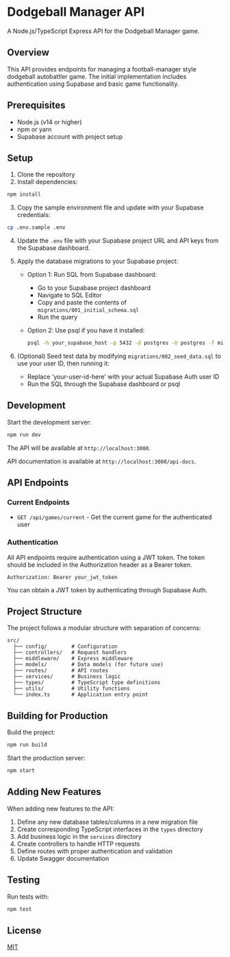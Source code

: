 # Dodgeball Manager API

A Node.js/TypeScript Express API for the Dodgeball Manager game.

## Overview

This API provides endpoints for managing a football-manager style dodgeball autobattler game. The initial implementation includes authentication using Supabase and basic game functionality.

## Prerequisites

- Node.js (v14 or higher)
- npm or yarn
- Supabase account with project setup

## Setup

1. Clone the repository
2. Install dependencies:

```bash
npm install
```

3. Copy the sample environment file and update with your Supabase credentials:

```bash
cp .env.sample .env
```

4. Update the `.env` file with your Supabase project URL and API keys from the Supabase dashboard.

5. Apply the database migrations to your Supabase project:
   
   - Option 1: Run SQL from Supabase dashboard:
     - Go to your Supabase project dashboard
     - Navigate to SQL Editor
     - Copy and paste the contents of `migrations/001_initial_schema.sql`
     - Run the query
   
   - Option 2: Use psql if you have it installed:
     ```bash
     psql -h your_supabase_host -p 5432 -d postgres -U postgres -f migrations/001_initial_schema.sql
     ```

6. (Optional) Seed test data by modifying `migrations/002_seed_data.sql` to use your user ID, then running it:
   - Replace 'your-user-id-here' with your actual Supabase Auth user ID
   - Run the SQL through the Supabase dashboard or psql

## Development

Start the development server:

```bash
npm run dev
```

The API will be available at `http://localhost:3000`.

API documentation is available at `http://localhost:3000/api-docs`.

## API Endpoints

### Current Endpoints

- `GET /api/games/current` - Get the current game for the authenticated user

### Authentication

All API endpoints require authentication using a JWT token. The token should be included in the Authorization header as a Bearer token.

```
Authorization: Bearer your_jwt_token
```

You can obtain a JWT token by authenticating through Supabase Auth.

## Project Structure

The project follows a modular structure with separation of concerns:

```
src/
  ├── config/        # Configuration
  ├── controllers/   # Request handlers
  ├── middleware/    # Express middleware
  ├── models/        # Data models (for future use)
  ├── routes/        # API routes
  ├── services/      # Business logic
  ├── types/         # TypeScript type definitions
  ├── utils/         # Utility functions
  └── index.ts       # Application entry point
```

## Building for Production

Build the project:

```bash
npm run build
```

Start the production server:

```bash
npm start
```

## Adding New Features

When adding new features to the API:

1. Define any new database tables/columns in a new migration file
2. Create corresponding TypeScript interfaces in the `types` directory
3. Add business logic in the `services` directory
4. Create controllers to handle HTTP requests
5. Define routes with proper authentication and validation
6. Update Swagger documentation

## Testing

Run tests with:

```bash
npm test
```

## License

[MIT](LICENSE)

